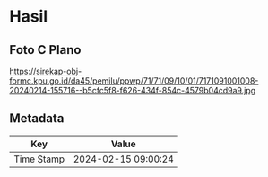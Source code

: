 # Hasil

## Foto C Plano

https://sirekap-obj-formc.kpu.go.id/da45/pemilu/ppwp/71/71/09/10/01/7171091001008-20240214-155716--b5cfc5f8-f626-434f-854c-4579b04cd9a9.jpg


## Metadata

| Key        | Value               |
| ---------- | ------------------- |
| Time Stamp | 2024-02-15 09:00:24 |



